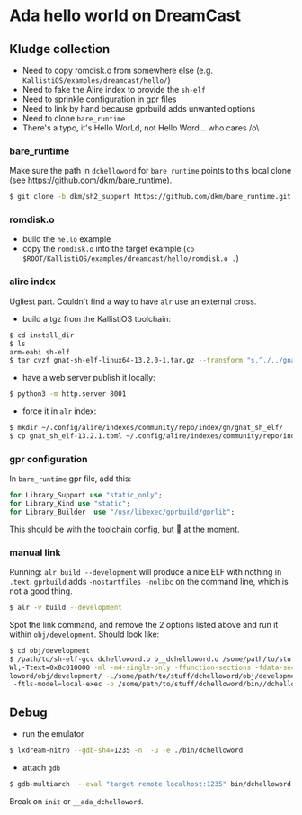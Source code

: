 # Ada hello world on DreamCast


## Kludge collection

* Need to copy romdisk.o from somewhere else (e.g. `KallistiOS/examples/dreamcast/hello/`)
* Need to fake the Alire index to provide the `sh-elf`
* Need to sprinkle configuration in gpr files
* Need to link by hand because gprbuild adds unwanted options
* Need to clone `bare_runtime`
* There's a typo, it's Hello WorLd, not Hello Word... who cares /o\

### bare_runtime

Make sure the path in `dchelloword` for `bare_runtime` points to this local
clone (see https://github.com/dkm/bare_runtime).

``` sh
$ git clone -b dkm/sh2_support https://github.com/dkm/bare_runtime.git
```

### romdisk.o

- build the `hello` example
- copy the `romdisk.o` into the target example (`cp $ROOT/KallistiOS/examples/dreamcast/hello/romdisk.o .`)

### alire index

Ugliest part. Couldn't find a way to have `alr` use an external cross.
- build a tgz from the KallistiOS toolchain:

``` sh
$ cd install_dir
$ ls
arm-eabi sh-elf
$ tar cvzf gnat-sh-elf-linux64-13.2.0-1.tar.gz --transform "s,^./,./gnat-sh-elf-linux64-13.2.0-1/,"  ./sh-elf/

```
- have a web server publish it locally:
```sh
$ python3 -m http.server 8001
```
- force it in `alr` index:
``` sh
$ mkdir ~/.config/alire/indexes/community/repo/index/gn/gnat_sh_elf/
$ cp gnat_sh_elf-13.2.1.toml ~/.config/alire/indexes/community/repo/index/gn/gnat_sh_elf/
```

### gpr configuration

In `bare_runtime` gpr file, add this:

``` ada
for Library_Support use "static_only";
for Library_Kind use "static";
for Library_Builder  use "/usr/libexec/gprbuild/gprlib";
```
This should be with the toolchain config, but :shrug: at the moment.

### manual link

Running: `alr build --development` will produce a nice ELF with nothing in
`.text`. `gprbuild` adds `-nostartfiles -nolibc` on the command line, which is
not a good thing.

``` sh
$ alr -v build --development
```
Spot the link command, and remove the 2 options listed above and run it within `obj/development`. Should look like:

``` sh
$ cd obj/development
$ /path/to/sh-elf-gcc dchelloword.o b__dchelloword.o /some/path/to/stuff/bare_runtime/adalib/libgnat.a -
Wl,-Ttext=0x8c010000 -ml -m4-single-only -ffunction-sections -fdata-sections -matomic-model=soft-imask -ftls-model=local-exec -Wl,--gc-sections -T/some/path/to/stuff/KallistiOS//utils/ldscripts/shlelf.xc -nodefaultlibs -L/some/path/to/stuff/KallistiOS//lib/dreamcast -L/some/path/to/stuff/KallistiOS//addons/lib/dreamcast -L/some/path/to/stuff/KallistiOS//../kos-ports/lib /some/path/to/stuff/dchelloword//romdisk.o -Wl,--start-group -lkallisti -lc -lgcc -Wl,--end-group -L/some/path/to/stuff/dchel
loword/obj/development/ -L/some/path/to/stuff/dchelloword/obj/development/ -L/some/path/to/stuff/bare_runtime/adalib/ -static-libgcc /some/path/to/stuff/bare_runtime/adalib/libgnat.a -Wl,-L/some/path/to/stuff/bare_runtime//adalib -fomit-frame-pointer -ml -m4-single-only -ffunction-sections -fdata-sections -matomic-model=soft-imask
 -ftls-model=local-exec -o /some/path/to/stuff/dchelloword/bin//dchelloword)

```

## Debug

- run the emulator

``` sh
$ lxdream-nitro --gdb-sh4=1235 -n  -u -e ./bin/dchelloword
```

- attach `gdb`

``` sh
$ gdb-multiarch  --eval "target remote localhost:1235" bin/dchelloword
```

Break on `init` or `__ada_dchelloword`.
